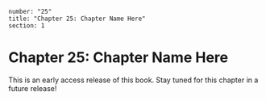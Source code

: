 ```metadata
number: "25"
title: "Chapter 25: Chapter Name Here"
section: 1
```

# Chapter 25: Chapter Name Here

This is an early access release of this book. Stay tuned for this chapter in a future release!